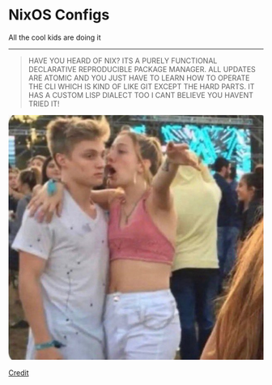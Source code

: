 # NixOS Configs

All the cool kids are doing it

<hr />

> HAVE YOU HEARD OF NIX? ITS A PURELY FUNCTIONAL DECLARATIVE REPRODUCIBLE PACKAGE MANAGER. ALL UPDATES ARE ATOMIC AND YOU JUST HAVE TO LEARN HOW TO OPERATE THE CLI WHICH IS KIND OF LIKE GIT EXCEPT THE HARD PARTS. IT HAS A CUSTOM LISP DIALECT TOO I CANT BELIEVE YOU HAVENT TRIED IT!
<img src="meme.png" />

[Credit](https://twitter.com/lorenc_dan/status/1560942798110588929)
